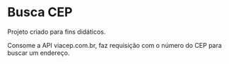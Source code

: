 # Busca CEP

Projeto criado para fins didáticos.

Consome a API viacep.com.br, faz requisição com o número do CEP para buscar um endereço.
